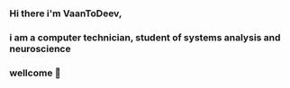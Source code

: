 ### Hi there i'm VaanToDeev, 
### i am a computer technician, student of systems analysis and neuroscience
### wellcome 👋
